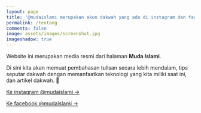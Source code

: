 ```yaml
---
layout: page
title: '@mudaislami merupakan akun dakwah yang ada di instagram dan facebook. Kontennya berisikan dakwah, reminder, dan quotes.'
permalink: /tentang
comments: false
image: assets/images/screenshot.jpg
imageshadow: true
---
```


Website ini merupakan media resmi dari halaman **Muda Islami**. 

Di sini kita akan memuat pembahasan tulisan secara lebih mendalam, tips seputar dakwah dengan memanfaatkan teknologi yang kita miliki saat ini, dan artikel dakwah. :love_letter:

<a target="_blank" href="https://instagram.com/mudaislami/" class="btn btn-dark"> Ke instagram @mudaislami &rarr;</a>

<a target="_blank" href="https://facebook.com/mudaislami.id/" class="btn btn-dark"> Ke facebook @mudaislami &rarr;</a>

